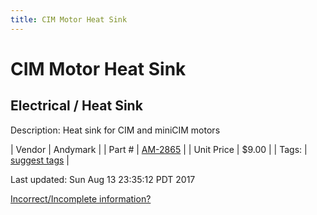 ```yaml
---
title: CIM Motor Heat Sink
---
```


# CIM Motor Heat Sink
## Electrical / Heat Sink
Description: 	Heat sink for CIM and miniCIM motors 

| Vendor | Andymark | 
| Part # | [AM-2865](http://www.andymark.com/product-p/am-2865.htm) | 
| Unit Price | $9.00 | 
| Tags: | [suggest tags](https://docs.google.com/forms/d/e/1FAIpQLSeWyY8v3RgOty-MyWmh9U0iivNYN_molChYyS-0U-o-kOAv_g/viewform) | 

Last updated: Sun Aug 13 23:35:12 PDT 2017

 [Incorrect/Incomplete information?](https://docs.google.com/forms/d/e/1FAIpQLSeWyY8v3RgOty-MyWmh9U0iivNYN_molChYyS-0U-o-kOAv_g/viewform)